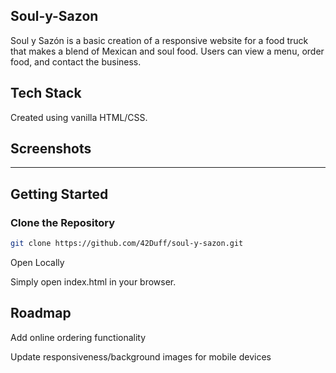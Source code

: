 ## Soul-y-Sazon
Soul y Sazón is a basic creation of a responsive website for a food truck that makes a blend of Mexican and soul food. Users can view a menu, order food, and contact the business.

## Tech Stack
Created using vanilla HTML/CSS.

## Screenshots

---

## Getting Started

### Clone the Repository
```bash
git clone https://github.com/42Duff/soul-y-sazon.git
```
Open Locally

Simply open index.html in your browser.

## Roadmap

 Add online ordering functionality

 Update responsiveness/background images for mobile devices
